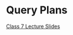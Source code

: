 # Query Plans

[Class 7 Lecture Slides](https://docs.google.com/presentation/d/1t4MbesqgfS7xD5E07awhPhYJ9EXOuYBH6RBaodM9rK8/edit?usp=sharing)
